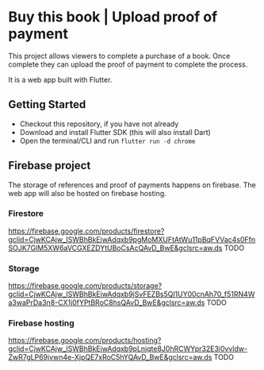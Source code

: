 # Buy this book | Upload proof of payment

This project allows viewers to complete a purchase of a book. 
Once complete they can upload the proof of payment to complete the process.

It is a web app built with Flutter.

## Getting Started

- Checkout this repository, if you have not already
- Download and install Flutter SDK (this will also install Dart)
- Open the terminal/CLI and run `flutter run -d chrome`

## Firebase project
The storage of references and proof of payments happens on firebase. The web app will also be hosted on firebase hosting.

### Firestore
https://firebase.google.com/products/firestore?gclid=CjwKCAjw_ISWBhBkEiwAdqxb9pgMoMXUFtAtWu11pBqFVVac4s0FfnSOJK7GlM5XW6aVCGXEZDYtUBoCsAcQAvD_BwE&gclsrc=aw.ds
TODO

### Storage
https://firebase.google.com/products/storage?gclid=CjwKCAjw_ISWBhBkEiwAdqxb9jSvFEZBs5Ql1UY00cnAh70_f51RN4Wa3waPrDa3n8-CX1j0fYPtBRoC8hsQAvD_BwE&gclsrc=aw.ds
TODO

### Firebase hosting
https://firebase.google.com/products/hosting?gclid=CjwKCAjw_ISWBhBkEiwAdqxb9pLnjqte8J0hRCWYpr32E3i0vvldw-ZwR7gLP69jvwn4e-XjpQE7xRoC5hYQAvD_BwE&gclsrc=aw.ds
TODO